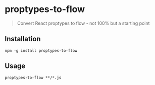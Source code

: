 # proptypes-to-flow

> Convert React proptypes to flow - not 100% but a starting point

## Installation

```shell
npm -g install proptypes-to-flow
```

## Usage

```shell
proptypes-to-flow **/*.js
```
